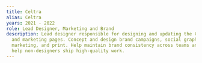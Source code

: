 ```yaml
---
title: Celtra
alias: Celtra
years: 2021 - 2022
role: Lead Designer, Marketing and Brand
description: Lead designer responsible for designing and updating the Celtra homepage
  and marketing pages. Concept and design brand campaigns, social graphics, event
  marketing, and print. Help maintain brand consistency across teams and disciplines,
  help non-designers ship high-quality work.
---
```


